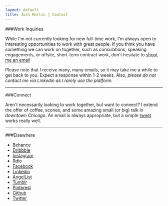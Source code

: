 ```yaml
---
layout: default
title: Josh Martin | Contact
---
```


###Work Inquiries

While I'm not currently looking for new full-time work, I'm always open to interesting opportunities to work with great people. If you think you have something we can work on together, such as consulations, speaking engagements, or offsite, short-term contract work, don't hesitate to [shoot me an email](mailto:jawsmartin@gmail.com)   

Please note that I receive many, many emails, so it may take me a while to get back to you. Expect a response within 1-2 weeks. Also, *please do not contact me via Linkedin as I rarely use the platform.*

---   

###Connect

Aren't necessarily looking to work together, but want to connect? I extend the offer of coffee, scones, and some amazing small (or big) talk in *downtown Chicago*. An email is always appropriate, but a simple [tweet](http://www.twitter.com/jawsmartin) works really well.       

---

###Elsewhere  

- [Behance](http://www.behance.net/jawsmartin)
- [Dribbble](http://www.dribbble.com/jawsmartin)
- [Instagram](http://www.instagram.com/jawsmartin)
- [Rdio](http://www.rdio.com/people/JawsMartin/)
- [Facebook](http://www.facebook.com/pokejoshmartin)
- [Linkedin](http://www.linkedin.com/in/jawsmartin)
- [AngelList](http://www.angel.co/jawsmartin)
- [Tumblr](http://www.jawsmartin.tumblr.com)
- [Pinterest](http://www.pinterest.com/jawsmartin)
- [Github](http://www.github.com/jawsmartin)
- [Twitter](http://www.twitter.com/jawsmartin)

